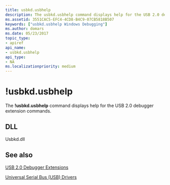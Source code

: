 ```yaml
---
title: usbkd.usbhelp
description: The usbkd.usbhelp command displays help for the USB 2.0 debugger extension commands.
ms.assetid: 3551CAC5-EFC4-4CD8-B4C9-07CB5818B507
keywords: ["usbkd.usbhelp Windows Debugging"]
ms.author: domars
ms.date: 05/23/2017
topic_type:
- apiref
api_name:
- usbkd.usbhelp
api_type:
- NA
ms.localizationpriority: medium
---
```


# !usbkd.usbhelp


The **!usbkd.usbhelp** command displays help for the USB 2.0 debugger extension commands.

## <span id="DLL"></span><span id="dll"></span>DLL


Usbkd.dll

## <span id="see_also"></span>See also


[USB 2.0 Debugger Extensions](usb-2-0-extensions.md)

[Universal Serial Bus (USB) Drivers](http://go.microsoft.com/fwlink/p?LinkID=227351)

 

 






